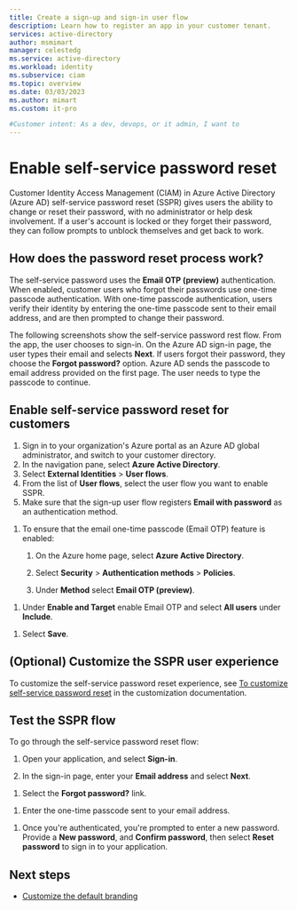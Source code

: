 ```yaml
---
title: Create a sign-up and sign-in user flow
description: Learn how to register an app in your customer tenant.
services: active-directory
author: msmimart
manager: celestedg
ms.service: active-directory
ms.workload: identity
ms.subservice: ciam
ms.topic: overview
ms.date: 03/03/2023
ms.author: mimart
ms.custom: it-pro

#Customer intent: As a dev, devops, or it admin, I want to
---
```


# Enable self-service password reset

Customer Identity Access Management (CIAM) in Azure Active Directory (Azure AD) self-service password reset (SSPR) gives users the ability to change or reset their password, with no administrator or help desk involvement. If a user's account is locked or they forget their password, they can follow prompts to unblock themselves and get back to work.

## How does the password reset process work?

The self-service password uses the **Email OTP (preview)** authentication. When enabled, customer users who forgot their passwords use one-time passcode authentication. With one-time passcode authentication, users verify their identity by entering the one-time passcode sent to their email address, and are then prompted to change their password. 

The following screenshots show the self-service password rest flow. From the app, the user chooses to sign-in. On the Azure AD sign-in page, the user types their email and selects **Next**. If users forgot their password, they choose the **Forgot password?** option. Azure AD sends the passcode to email address provided on the first page. The user needs to type the passcode to continue. 

<!--![Screenshots that shows the self-service password rest flow.](./media/ciam-pp2/sspr/sspr-flow.png)-->

## Enable self-service password reset for customers

1. Sign in to your organization's Azure portal as an Azure AD global administrator, and switch to your customer directory.
1. In the navigation pane, select **Azure Active Directory**.
1. Select **External Identities** > **User flows**.
1. From the list of **User flows**, select the user flow you want to enable SSPR.
1. Make sure that the sign-up user flow registers **Email with password** as an authentication method.

<!--    ![Screenshot that shows how to enable email authentication.](./media/ciam-pp2/sspr/email-authentication-method.png)-->

1. To ensure that the email one-time passcode (Email OTP) feature is enabled:

   1. On the Azure home page, select **Azure Active Directory**.

   1. Select **Security** > **Authentication methods** > **Policies**.

   1. Under **Method** select **Email OTP (preview)**.
   
<!--      ![Screenshot that shows authentication methods.](./media/ciam-pp2/sspr/authentication-methods.png)-->
   
   1. Under **Enable and Target** enable Email OTP and select **All users** under **Include**.
   
<!--      ![Screenshot of enabling OTP.](./media/ciam-pp2/sspr/enable-otp.png)-->

1. Select **Save**.

## (Optional) Customize the SSPR user experience

To customize the self-service password reset experience, see [To customize self-service password reset](5-Customize-default-branding.md#to-customize-self-service-password-reset) in the customization documentation.


## Test the SSPR flow

To go through the self-service password reset flow:

1. Open your  application, and select **Sign-in**.

1. In the sign-in page, enter your **Email address** and select **Next**.
	
<!--    ![Screenshot that shows the sign-in page.](./media/ciam-pp2/sspr/sign-in.png)-->
    
1. Select the **Forgot password?** link.

<!--    ![Screenshot that shows the forgot password link.](./media/ciam-pp2/sspr/forgot-password.png)-->

1. Enter the one-time passcode sent to your email address.

<!--    ![Screenshot that shows the enter code option.](./media/ciam-pp2/sspr/enter-code.png)-->

1. Once you're authenticated, you're prompted to enter a new password. Provide a **New password**, and **Confirm password**, then select **Reset password** to sign in to your application.

<!--    ![Screenshot that shows the update password screen.](./media/ciam-pp2/sspr/update-password.png)-->

## Next steps

- [Customize the default branding](how-to-customize-branding-customers.md)
